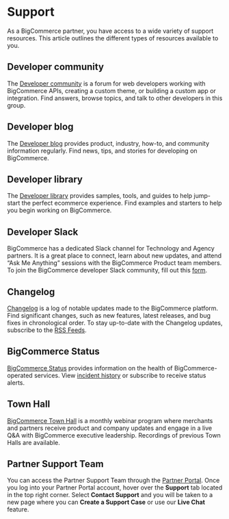 # Support

 

As a BigCommerce partner, you have access to a wide variety of support resources. This article outlines the different types of resources available to you.

## Developer community

The [Developer community](https://support.bigcommerce.com/s/group/0F913000000HLjECAW/bigcommerce-developers) is a forum for web developers working with BigCommerce APIs, creating a custom theme, or building a custom app or integration. Find answers, browse topics, and talk to other developers in this group.

## Developer blog

The [Developer blog](https://medium.com/bigcommerce-developer-blog) provides product, industry, how-to, and community information regularly. Find news, tips, and stories for developing on BigCommerce. 

## Developer library

The [Developer library](/dev-library/) provides samples, tools, and guides to help jump-start the perfect ecommerce experience. Find examples and starters to help you begin working on BigCommerce.

## Developer Slack

BigCommerce has a dedicated Slack channel for Technology and Agency partners. It is a great place to connect, learn about new updates, and attend “Ask Me Anything” sessions with the BigCommerce Product team members. To join the BigCommerce developer Slack community, fill out this [form](https://docs.google.com/forms/d/e/1FAIpQLSeQApTpd4T9lEX7hPgUjTyoq0vb8UbiCiWseuurJjdMHGBaGQ/viewform). 

## Changelog

[Changelog](/changelog) is a log of notable updates made to the BigCommerce platform. Find significant changes, such as new features, latest releases, and bug fixes in chronological order. To stay up-to-date with the Changelog updates, subscribe to the [RSS Feeds](/changelog#feeds).

## BigCommerce Status

[BigCommerce Status](https://status.bigcommerce.com/) provides information on the health of BigCommerce-operated services. View [incident history](https://status.bigcommerce.com/history) or subscribe to receive status alerts.

## Town Hall

[BigCommerce Town Hall](https://support.bigcommerce.com/s/article/BigCommerce-Town-Halls) is a monthly webinar program where merchants and partners receive product and company updates and engage in a live Q&A with BigCommerce executive leadership. Recordings of previous Town Halls are available. 

## Partner Support Team

You can access the Partner Support Team through the [Partner Portal](https://partners.bigcommerce.com/English/). Once you log into your Partner Portal account, hover over the **Support** tab located in the top right corner. Select **Contact Support** and you will be taken to a new page where you can **Create a Support Case** or use our **Live Chat** feature.
